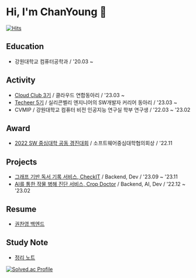 <!-- [![Top Langs](https://github-readme-stats.vercel.app/api/top-langs/?username=fnzl54&layout=compact&hide=jupyter%20notebook&exclude_repo=jumpToDjango)](https://github.com/fnzl54/github-readme-stats) -->

# Hi, I'm ChanYoung 👋
[![Hits](https://hits.seeyoufarm.com/api/count/incr/badge.svg?url=https%3A%2F%2Fgithub.com%2Ffnzl54&count_bg=%2334E6D0&title_bg=%23555555&icon=&icon_color=%23E7E7E7&title=hits&edge_flat=false)](https://hits.seeyoufarm.com)
## Education

- 강원대학교 컴퓨터공학과 / '20.03 ~

## Activity

- [Cloud Club 3기](https://cloudclub.oopy.io/) / 클라우드 연합동아리 / '23.03 ~
- [Techeer 5기](https://github.com/techeer-sv) / 실리콘벨리 엔지니어의 SW개발자 커리어 동아리 / '23.03 ~
- CVMIP / 강원대학교 컴퓨터 비전 인공지능 연구실 학부 연구생 / '22.03 ~ '23.02

## Award

- [2022 SW 중심대학 공동 경진대회](https://cse.kangwon.ac.kr/cse/community/news.do?mode=view&articleNo=397830) / 소프트웨어중심대학협의회상 / '22.11

## Projects

- [그래프 기반 독서 기록 서비스, CheckIT](https://github.com/techeer-sv/Checkit) / Backend, Dev / '23.09 ~ '23.11
- [AI를 통한 작물 병해 진단 서비스, Crop Doctor](https://github.com/S-V-23-BootCamp-Team-F) / Backend, AI, Dev / '22.12 ~ '23.02

## Resume
- [권찬영 백엔드](https://chanyoung-kwon.notion.site/0d391dc7dbc6438bb99590050fc72481?pvs=4) 

## Study Note

- [정리 노트](https://chanyoung-kwon.notion.site/Development-Note-1c7bd78ac41d40eb9cf99485fdb09135)
<!--  - <a href="https://chanyoung-kwon.notion.site/Development-Note-1c7bd78ac41d40eb9cf99485fdb09135"><img src="https://img.shields.io/badge/Note-ffffff?style=flat-square&logo=notion&logoColor=black"/></a> -->

[![Solved.ac Profile](http://mazassumnida.wtf/api/v2/generate_badge?boj=rnjscksdud1)](https://solved.ac/rnjscksdud1/)
